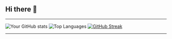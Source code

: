 ## Hi there 👋

---

![Your GitHub stats](https://github-readme-stats.vercel.app/api?username=LordCat&show_icons=true&theme=radical)
![Top Languages](https://github-readme-stats.vercel.app/api/top-langs/?username=LordCat&layout=compact)
[![GitHub Streak](https://github-readme-streak-stats.herokuapp.com/?user=LordCat)](https://git.io/streak-stats)

---
